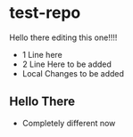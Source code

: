 # test-repo
Hello there editing this one!!!!

- 1 Line here
- 2 Line Here to be added
- Local Changes to be added

## Hello There

- Completely different now
